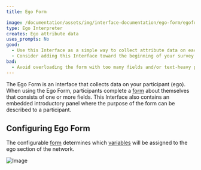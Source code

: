 ```yaml
---
title: Ego Form

image: /documentation/assets/img/interface-documentation/ego-form/egoform-example.png
type: Ego Interpreter
creates: Ego attribute data
uses_prompts: No
good:
  - Use this Interface as a simple way to collect attribute data on each participant in your study.
  - Consider adding this Interface toward the beginning of your survey to capture data on your participant before asking them to provide data on the individuals in their network.
bad:
  - Avoid overloading the form with too many fields and/or text-heavy prompts which make the Interface burdensome to complete.
---
```


The Ego Form is an interface that collects data on your participant (ego). When using the Ego Form, participants complete a [form](../_key-concepts/forms.md) about themselves that consists of one or more fields. This Interface also contains an embedded introductory panel where the purpose of the form can be described to a participant.

## Configuring Ego Form

The configurable [form](../_key-concepts/forms.md) determines which [variables](../_reference/variable-types.md) will be assigned to the ego section of the network.

![Image](/documentation/assets/img/interface-documentation/ego-form/architect-ego-form.png)
